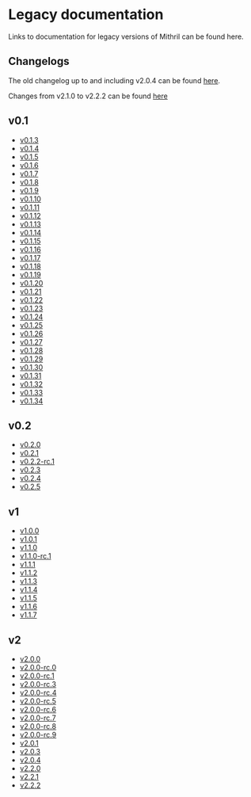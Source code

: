 <!--meta-description
Archival documentation for older versions of Mithril
-->

# Legacy documentation

Links to documentation for legacy versions of Mithril can be found here.

## Changelogs

The old changelog up to and including v2.0.4 can be found [here](changelog.md).

Changes from v2.1.0 to v2.2.2 can be found [here](recent-changes.md)

<!-- IMPORTANT: if you ever add more things to `archive/`, update this list. -->
## v0.1

- [v0.1.3](archive/v0.1.3/index.html)
- [v0.1.4](archive/v0.1.4/index.html)
- [v0.1.5](archive/v0.1.5/index.html)
- [v0.1.6](archive/v0.1.6/index.html)
- [v0.1.7](archive/v0.1.7/index.html)
- [v0.1.8](archive/v0.1.8/index.html)
- [v0.1.9](archive/v0.1.9/index.html)
- [v0.1.10](archive/v0.1.10/index.html)
- [v0.1.11](archive/v0.1.11/index.html)
- [v0.1.12](archive/v0.1.12/index.html)
- [v0.1.13](archive/v0.1.13/index.html)
- [v0.1.14](archive/v0.1.14/index.html)
- [v0.1.15](archive/v0.1.15/index.html)
- [v0.1.16](archive/v0.1.16/index.html)
- [v0.1.17](archive/v0.1.17/index.html)
- [v0.1.18](archive/v0.1.18/index.html)
- [v0.1.19](archive/v0.1.19/index.html)
- [v0.1.20](archive/v0.1.20/index.html)
- [v0.1.21](archive/v0.1.21/index.html)
- [v0.1.22](archive/v0.1.22/index.html)
- [v0.1.23](archive/v0.1.23/index.html)
- [v0.1.24](archive/v0.1.24/index.html)
- [v0.1.25](archive/v0.1.25/index.html)
- [v0.1.26](archive/v0.1.26/index.html)
- [v0.1.27](archive/v0.1.27/index.html)
- [v0.1.28](archive/v0.1.28/index.html)
- [v0.1.29](archive/v0.1.29/index.html)
- [v0.1.30](archive/v0.1.30/index.html)
- [v0.1.31](archive/v0.1.31/index.html)
- [v0.1.32](archive/v0.1.32/index.html)
- [v0.1.33](archive/v0.1.33/index.html)
- [v0.1.34](archive/v0.1.34/index.html)

## v0.2

- [v0.2.0](archive/v0.2.0/index.html)
- [v0.2.1](archive/v0.2.1/index.html)
- [v0.2.2-rc.1](archive/v0.2.2-rc.1/index.html)
- [v0.2.3](archive/v0.2.3/index.html)
- [v0.2.4](archive/v0.2.4/index.html)
- [v0.2.5](archive/v0.2.5/index.html)

## v1

- [v1.0.0](archive/v1.0.0/index.html)
- [v1.0.1](archive/v1.0.1/index.html)
- [v1.1.0](archive/v1.1.0/index.html)
- [v1.1.0-rc.1](archive/v1.1.0-rc.1/index.html)
- [v1.1.1](archive/v1.1.1/index.html)
- [v1.1.2](archive/v1.1.2/index.html)
- [v1.1.3](archive/v1.1.3/index.html)
- [v1.1.4](archive/v1.1.4/index.html)
- [v1.1.5](archive/v1.1.5/index.html)
- [v1.1.6](archive/v1.1.6/index.html)
- [v1.1.7](archive/v1.1.7/index.html)

## v2

- [v2.0.0](archive/v2.0.0/index.html)
- [v2.0.0-rc.0](archive/v2.0.0-rc.0/index.html)
- [v2.0.0-rc.1](archive/v2.0.0-rc.1/index.html)
- [v2.0.0-rc.3](archive/v2.0.0-rc.3/index.html)
- [v2.0.0-rc.4](archive/v2.0.0-rc.4/index.html)
- [v2.0.0-rc.5](archive/v2.0.0-rc.5/index.html)
- [v2.0.0-rc.6](archive/v2.0.0-rc.6/index.html)
- [v2.0.0-rc.7](archive/v2.0.0-rc.7/index.html)
- [v2.0.0-rc.8](archive/v2.0.0-rc.8/index.html)
- [v2.0.0-rc.9](archive/v2.0.0-rc.9/index.html)
- [v2.0.1](archive/v2.0.1/index.html)
- [v2.0.3](archive/v2.0.3/index.html)
- [v2.0.4](archive/v2.0.4/index.html)
- [v2.2.0](archive/v2.2.0/index.html)
- [v2.2.1](archive/v2.2.1/index.html)
- [v2.2.2](archive/v2.2.2/index.html)
